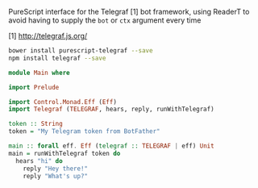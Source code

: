 
PureScript interface for the Telegraf [1] bot framework, using ReaderT to avoid having to supply the `bot` or `ctx` argument every time


[1] http://telegraf.js.org/

```sh
bower install purescript-telegraf --save
npm install telegraf --save
```


```PureScript
module Main where

import Prelude

import Control.Monad.Eff (Eff)
import Telegraf (TELEGRAF, hears, reply, runWithTelegraf)

token :: String
token = "My Telegram token from BotFather"

main :: forall eff. Eff (telegraf :: TELEGRAF | eff) Unit
main = runWithTelegraf token do
  hears "hi" do
    reply "Hey there!"
    reply "What's up?"

```